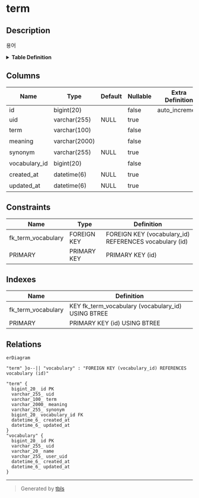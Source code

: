# term

## Description

용어

<details>
<summary><strong>Table Definition</strong></summary>

```sql
CREATE TABLE `term` (
  `id` bigint(20) NOT NULL AUTO_INCREMENT COMMENT 'ID',
  `uid` varchar(255) DEFAULT NULL COMMENT 'UID',
  `term` varchar(100) NOT NULL COMMENT '용어',
  `meaning` varchar(2000) NOT NULL COMMENT '뜻',
  `synonym` varchar(255) DEFAULT NULL COMMENT '동의어',
  `vocabulary_id` bigint(20) NOT NULL COMMENT '용어집 ID',
  `created_at` datetime(6) DEFAULT NULL COMMENT '생성일시',
  `updated_at` datetime(6) DEFAULT NULL COMMENT '수정일시',
  PRIMARY KEY (`id`),
  KEY `fk_term_vocabulary` (`vocabulary_id`),
  CONSTRAINT `fk_term_vocabulary` FOREIGN KEY (`vocabulary_id`) REFERENCES `vocabulary` (`id`)
) ENGINE=InnoDB DEFAULT CHARSET=utf8mb4 COLLATE=utf8mb4_unicode_ci COMMENT='용어'
```

</details>

## Columns

| Name | Type | Default | Nullable | Extra Definition | Children | Parents | Comment |
| ---- | ---- | ------- | -------- | ---------------- | -------- | ------- | ------- |
| id | bigint(20) |  | false | auto_increment |  |  | ID |
| uid | varchar(255) | NULL | true |  |  |  | UID |
| term | varchar(100) |  | false |  |  |  | 용어 |
| meaning | varchar(2000) |  | false |  |  |  | 뜻 |
| synonym | varchar(255) | NULL | true |  |  |  | 동의어 |
| vocabulary_id | bigint(20) |  | false |  |  | [vocabulary](vocabulary.md) | 용어집 ID |
| created_at | datetime(6) | NULL | true |  |  |  | 생성일시 |
| updated_at | datetime(6) | NULL | true |  |  |  | 수정일시 |

## Constraints

| Name | Type | Definition |
| ---- | ---- | ---------- |
| fk_term_vocabulary | FOREIGN KEY | FOREIGN KEY (vocabulary_id) REFERENCES vocabulary (id) |
| PRIMARY | PRIMARY KEY | PRIMARY KEY (id) |

## Indexes

| Name | Definition |
| ---- | ---------- |
| fk_term_vocabulary | KEY fk_term_vocabulary (vocabulary_id) USING BTREE |
| PRIMARY | PRIMARY KEY (id) USING BTREE |

## Relations

```mermaid
erDiagram

"term" }o--|| "vocabulary" : "FOREIGN KEY (vocabulary_id) REFERENCES vocabulary (id)"

"term" {
  bigint_20_ id PK
  varchar_255_ uid
  varchar_100_ term
  varchar_2000_ meaning
  varchar_255_ synonym
  bigint_20_ vocabulary_id FK
  datetime_6_ created_at
  datetime_6_ updated_at
}
"vocabulary" {
  bigint_20_ id PK
  varchar_255_ uid
  varchar_20_ name
  varchar_255_ user_uid
  datetime_6_ created_at
  datetime_6_ updated_at
}
```

---

> Generated by [tbls](https://github.com/k1LoW/tbls)
